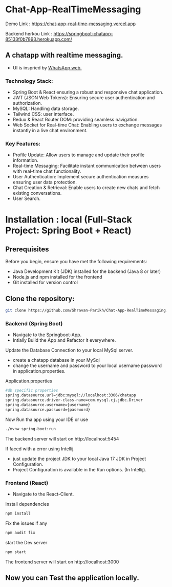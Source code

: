 # Chat-App-RealTimeMessaging

Demo Link : https://chat-app-real-time-messaging.vercel.app

Backend herkou Link : https://springboot-chatapp-85133f0b7893.herokuapp.com/

## A chatapp with realtime messaging. 
- UI is inspried by [WhatsApp web.](https://web.whatsapp.com/) 
 
### Technology Stack:
- Spring Boot & React ensuring a robust and responsive chat application.
- JWT (JSON Web Tokens): Ensuring secure user authentication and authorization.
- MySQL: Handling data storage.
- Tailwind CSS: user interface.
- Redux & React Router DOM: providing seamless navigation.
- Web Socket for Real-time Chat: Enabling users to exchange messages instantly in a live chat environment.
  
### Key Features:

- Profile Update: Allow users to manage and update their profile information.
- Real-time Messaging: Facilitate instant communication between users with real-time chat functionality.
- User Authentication: Implement secure authentication measures ensuring user data protection.
- Chat Creation & Retrieval: Enable users to create new chats and fetch existing conversations.
- User Search.

# Installation : local (Full-Stack Project: Spring Boot + React)

## Prerequisites

Before you begin, ensure you have met the following requirements:

- Java Development Kit (JDK) installed for the backend (Java 8 or later)
- Node.js and npm installed for the frontend
- Git installed for version control
  
## Clone the repository:

   ```bash
   git clone https://github.com/Shravan-Parikh/Chat-App-RealTimeMessaging.git
   ```

### Backend (Spring Boot)

- Navigate to the Springboot-App.
- Intially Build the App and Refactor it everywhere.

Update the Database Connection to your local MySql server.
- create a chatapp database in your MySql
- change the username and password to your local username password in application.properties.

Application.properties
```bash
#db specific properties
spring.datasource.url=jdbc:mysql://localhost:3306/chatapp
spring.datasource.driver-class-name=com.mysql.cj.jdbc.Driver
spring.datasource.username={username}
spring.datasource.password={password}
```
Now Run tha app using your IDE or use

```bash
./mvnw spring-boot:run
```
The backend server will start on http://localhost:5454

If faced with a error using Intellij.
- just update the project JDK to your local Java 17 JDK in Project Configuration.
- Project Configuration is available in the Run options. (In Intellij).

### Frontend (React)

- Navigate to the React-Client.

Install dependencies

```bash
npm install
```

Fix the issues if any

```bash
npm audit fix
```

start the Dev server

```bash
npm start
```
The frontend server will start on http://localhost:3000

## Now you can Test the application locally.





















